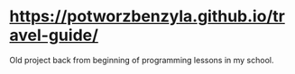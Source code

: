 # https://potworzbenzyla.github.io/travel-guide/
Old project back from beginning of programming lessons in my school.

